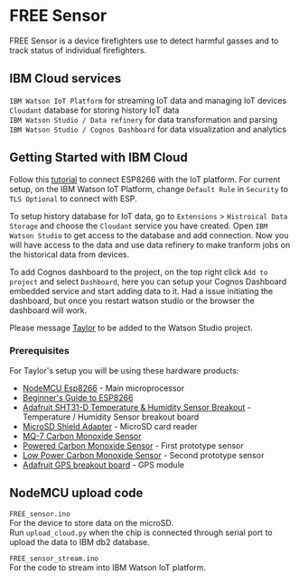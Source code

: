 # FREE Sensor

FREE Sensor is a device firefighters use to detect harmful gasses and to track status of individual firefighters. 

## IBM Cloud services

`IBM Watson IoT Platform` for streaming IoT data and managing IoT devices  
`Cloudant` database for storing history IoT data  
`IBM Watson Studio / Data refinery` for data transformation and parsing  
`IBM Watson Studio / Cognos Dashboard` for data visualization and analytics  

## Getting Started with IBM Cloud

Follow this [tutorial](https://developer.ibm.com/recipes/tutorials/run-an-esp8266arduino-as-a-iot-foundation-managed-device/) to connect ESP8266 with the IoT platform. For current setup, on the IBM Watson IoT Platform, change `Default Rule` in `Security` to `TLS Optional` to connect with ESP.

To setup history database for IoT data, go to `Extensions` > `Histroical Data Storage` and choose the `Cloudant` service you have created.
Open `IBM Watson Studio` to get access to the database and add connection. Now you will have access to the data and use data refinery to make tranform jobs on the historical data from devices.

To add Cognos dashboard to the project, on the top right click `Add to project` and select `Dashboard`, here you can setup your Cognos Dashboard embedded service and start adding data to it. Had a issue initiating the dashboard, but once you restart watson studio or the browser the dashboard will work.

Please message [Taylor](rainbowwww5@gmail.com) to be added to the Watson Studio project.

### Prerequisites

For Taylor's setup you will be using these hardware products:

* [NodeMCU Esp8266](https://www.handsontec.com/pdf_learn/esp8266-V10.pdf) - Main microprocessor
* [Beginner's Guide to ESP8266](https://tttapa.github.io/ESP8266/Chap01%20-%20ESP8266.html)
* [Adafruit SHT31-D Temperature & Humidity Sensor Breakout](https://learn.adafruit.com/adafruit-sht31-d-temperature-and-humidity-sensor-breakout/assembly) - Temperature / Humidity Sensor breakout board
* [MicroSD Shield Adapter](https://www.ebay.com/i/173320605763?chn=ps&norover=1&mkevt=1&mkrid=711-117182-37290-0&mkcid=2&itemid=173320605763&targetid=503482151964&device=c&adtype=pla&googleloc=9032020&poi=&campaignid=1669934825&adgroupid=65058350099&rlsatarget=pla-503482151964&abcId=1139296&merchantid=6296724&gclid=CjwKCAjw6vvoBRBtEiwAZq-T1Y8n93J3ntjJk5OjkONkjNmSt5mo_SL-G2_fFggtqFEAWhj9vSMNGxoCKKIQAvD_BwE) - MicroSD card reader
* [MQ-7 Carbon Monoxide Sensor](https://www.amazon.com/HiLetgo-Carbon-Monoxide-Detection-Sensor/dp/B00LSECY2Y/ref=sr_1_2?keywords=mq-7+sensor&qid=1564435192&s=gateway&sr=8-2)
* [Powered Carbon Monoxide Sensor](https://cdn.sparkfun.com/datasheets/Sensors/Biometric/MQ-7%20Ver1.3%20-%20Manual.pdf) - First prototype sensor
* [Low Power Carbon Monoxide Sensor](https://www.spec-sensors.com/wp-content/uploads/2016/04/3SP_CO_1000-C-Package-110-109.pdf) - Second prototype sensor
* [Adafruit GPS breakout board](https://cdn-learn.adafruit.com/downloads/pdf/adafruit-ultimate-gps.pdf) - GPS module

## NodeMCU upload code

`FREE_sensor.ino`  
For the device to store data on the microSD.  
Run `upload_cloud.py` when the chip is connected through serial port to upload the data to IBM db2 database.

`FREE_sensor_stream.ino`  
For the code to stream into IBM Watson IoT platform.
